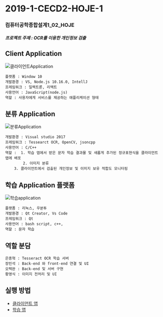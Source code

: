 # 2019-1-CECD2-HOJE-1
### 컴퓨터공학종합설계1_02_HOJE
##### 프로젝트 주제 : OCR를 이용한 개인정보 검출

Client Application
----------------------
![클라이언트Application](https://user-images.githubusercontent.com/26684848/68988738-58171d00-087f-11ea-819a-1aa345e1f1ef.JPG)
	
	플랫폼 : Window 10
	개발환경 : VS, Node.js 10.16.0, IntellJ
	프레임워크 : 일렉트론, 리엑트
	사용언어 : JavaScript(node.js) 
	역할 : 사용자에게 서비스를 제공하는 애플리케이션 형태

분류 Application
----------------------
![분류Application](https://user-images.githubusercontent.com/26684848/68988701-cdceb900-087e-11ea-948e-aebdb14921db.JPG)

	개발환경 : Visual studio 2017
	프레임워크 : Tessearct OCR, OpenCV, jsoncpp 
	사용언어 : C/C++
	역할 :  1. 학습 앱에서 받은 문자 학습 결과물 및 새롭게 추가된 정규표현식을 클라이언트 앱에 배포
	        2. 이미지 분류
		3. 클라이언트에서 검출된 개인정보 및 이미지 보유 적합도 모니터링
	
학습 Application 플랫폼
-------------------
![학습application](https://user-images.githubusercontent.com/26684848/68988745-741abe80-087f-11ea-8887-cb2b530589e9.JPG)

	플랫폼 : 리눅스, 우분투
	개발환경 : Qt Creator, Vs Code
	프레임워크 : Qt	
	사용언어 : bash script, c++, 
	역할 : 문자 학습 

역할 분담
---------
	은종혁 : Tesseract OCR 학습 서버
	장민석 : Back-end 와 front-end 연결 및 UI
	오택완 : Back-end 및 서버 구현
	황영식 : 이미지 전처리 및 UI
	
실행 방법
---------
* [클라이언트 앱](https://github.com/CSID-DGU/2019-1-CECD2-HOJE-1/wiki/ExecuteClientApp)
* [학습 앱](https://github.com/CSID-DGU/2019-1-CECD2-HOJE-1/wiki/ExecuteQt)

